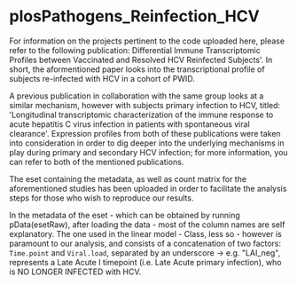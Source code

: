 # plosPathogens_Reinfection_HCV
For information on the projects pertinent to the code uploaded here, please refer to the following publication: Differential Immune Transcriptomic Profiles between Vaccinated and Resolved HCV Reinfected Subjects'. In short, the aformentioned paper looks into the transcriptional profile of subjects re-infected with HCV in a cohort of PWID. 

A previous publication in collaboration with the same group looks at a similar mechanism, however with subjects primary infection to HCV, titled: 'Longitudinal transcriptomic characterization of the immune response to acute hepatitis C virus infection in patients with spontaneous viral clearance'. Expression profiles from both of these publications were taken into consideration in order to dig deeper into the underlying mechanisms in play during primary and secondary HCV infection; for more information, you can refer to both of the mentioned publications.

The eset containing the metadata, as well as count matrix for the aforementioned studies has been uploaded in order to facilitate the analysis steps for those who wish to reproduce our results. 

In the metadata of the eset - which can be obtained by running pData(esetRaw), after loading the data - most of the column names are self explanatory. The one used in the linear model - Class, less so - however is paramount to our analysis, and consists of a concatenation of two factors: `Time.point` and `Viral.load`, separated by an underscore -> e.g. "LAI_neg", represents a Late Acute I timepoint (i.e. Late Acute primary infection), who is NO LONGER INFECTED with HCV.



